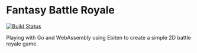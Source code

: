 # Fantasy Battle Royale

[![Build Status](https://travis-ci.org/Evertras/fbr.svg?branch=master)](https://travis-ci.org/Evertras/fbr)

Playing with Go and WebAssembly using Ebiten to create a simple 2D battle royale game.

